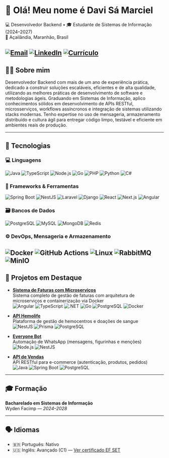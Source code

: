 # 👋 Olá! Meu nome é Davi Sá Marciel  

💻 Desenvolvedor Backend • 🎓 Estudante de Sistemas de Informação (2024–2027)  
📍 Açailândia, Maranhão, Brasil  

[![Email](https://img.shields.io/badge/Email-davisamarciel@gmail.com-D14836?style=for-the-badge&logo=gmail&logoColor=white)](mailto:davisamarciel@gmail.com)
[![LinkedIn](https://img.shields.io/badge/LinkedIn-Davi_Sá_Marciel-0077B5?style=for-the-badge&logo=linkedin&logoColor=white)](https://linkedin.com/in/davi-sá-marciel-0a23622bb)
[![Currículo](https://img.shields.io/badge/Currículo-PDF-red?style=for-the-badge&logo=read-the-docs&logoColor=white)](https://docs.google.com/document/d/160WhJ_qG33kKDnQUE5UrheeUWDF6-9RUGSYQ0XuBjXY/export?format=pdf)
---

## 🧑‍💻 Sobre mim

Desenvolvedor Backend com mais de um ano de experiência prática, dedicado a construir soluções escaláveis, eficientes e de alta qualidade, utilizando as melhores práticas de desenvolvimento de software e metodologias ágeis.
Graduando em Sistemas de Informação, aplico conhecimentos sólidos em desenvolvimento de APIs RESTful, microsserviços, workflows assíncronos e integração de sistemas utilizando stacks modernas.
Tenho expertise no uso de mensageria, armazenamento distribuído e cultura ágil para entregar código limpo, testável e eficiente em ambientes reais de produção.

---

## 🚀 Tecnologias

### 💻 Linguagens

![Java](https://img.shields.io/badge/Java-%23007396.svg?style=for-the-badge&logo=java&logoColor=white)
![TypeScript](https://img.shields.io/badge/TypeScript-%23007ACC.svg?style=for-the-badge&logo=typescript&logoColor=white)
![Node.js](https://img.shields.io/badge/Node.js-%23339933.svg?style=for-the-badge&logo=nodedotjs&logoColor=white)
![Go](https://img.shields.io/badge/Go-%2300ADD8.svg?style=for-the-badge&logo=go&logoColor=white)
![PHP](https://img.shields.io/badge/PHP-%23777BB4.svg?style=for-the-badge&logo=php&logoColor=white)
![Python](https://img.shields.io/badge/Python-%233776AB.svg?style=for-the-badge&logo=python&logoColor=white)
![C#](https://img.shields.io/badge/C%23-%23239120.svg?style=for-the-badge&logo=csharp&logoColor=white)

### 🧰 Frameworks & Ferramentas

![Spring Boot](https://img.shields.io/badge/Spring%20Boot-%236DB33F.svg?style=for-the-badge&logo=springboot&logoColor=white)
![NestJS](https://img.shields.io/badge/NestJS-%23E0234E.svg?style=for-the-badge&logo=nestjs&logoColor=white)
![Laravel](https://img.shields.io/badge/Laravel-%23FF2D20.svg?style=for-the-badge&logo=laravel&logoColor=white)
![Django](https://img.shields.io/badge/Django-%23092E20.svg?style=for-the-badge&logo=django&logoColor=white)
![React](https://img.shields.io/badge/React-%2361DAFB.svg?style=for-the-badge&logo=react&logoColor=black)
![Next.js](https://img.shields.io/badge/Next.js-%23000000.svg?style=for-the-badge&logo=nextdotjs&logoColor=white)
![Angular](https://img.shields.io/badge/Angular-%23DD0031.svg?style=for-the-badge&logo=angular&logoColor=white)

### 🗃️ Bancos de Dados

![PostgreSQL](https://img.shields.io/badge/PostgreSQL-%23316192.svg?style=for-the-badge&logo=postgresql&logoColor=white)
![MySQL](https://img.shields.io/badge/MySQL-%234479A1.svg?style=for-the-badge&logo=mysql&logoColor=white)
![MongoDB](https://img.shields.io/badge/MongoDB-%2347A248.svg?style=for-the-badge&logo=mongodb&logoColor=white)
![Redis](https://img.shields.io/badge/Redis-%23DC382D.svg?style=for-the-badge&logo=redis&logoColor=white)

### ⚙️ DevOps, Mensageria e Armazenamento

![Docker](https://img.shields.io/badge/Docker-%230db7ed.svg?style=for-the-badge&logo=docker&logoColor=white)
![GitHub Actions](https://img.shields.io/badge/GitHub%20Actions-%232671E5.svg?style=for-the-badge&logo=githubactions&logoColor=white)
![Linux](https://img.shields.io/badge/Linux-%23FCC624.svg?style=for-the-badge&logo=linux&logoColor=black)
![RabbitMQ](https://img.shields.io/badge/RabbitMQ-%23FF6600.svg?style=for-the-badge&logo=rabbitmq&logoColor=white)
![MinIO](https://img.shields.io/badge/MinIO-%23C92F25.svg?style=for-the-badge&logo=minio&logoColor=white)
---
## 📂 Projetos em Destaque

- [**Sistema de Faturas com Microserviços**](https://github.com/davismarciel/microservices-invoice-system)  
  Sistema completo de gestão de faturas com arquitetura de microserviços e containerização via Docker  
  ![Angular](https://img.shields.io/badge/Angular-DD0031?style=flat-square&logo=angular&logoColor=white)
  ![TypeScript](https://img.shields.io/badge/TypeScript-007ACC?style=flat-square&logo=typescript&logoColor=white)
  ![.NET](https://img.shields.io/badge/.NET-512BD4?style=flat-square&logo=dotnet&logoColor=white)
  ![Go](https://img.shields.io/badge/Go-00ADD8?style=flat-square&logo=go&logoColor=white)
  ![PostgreSQL](https://img.shields.io/badge/PostgreSQL-316192?style=flat-square&logo=postgresql&logoColor=white)
  ![Docker](https://img.shields.io/badge/Docker-2496ED?style=flat-square&logo=docker&logoColor=white)

- [**API Hemolife**](https://github.com/hemolife-system/hemolife-backend)  
  Plataforma de gestão de hemocentros e doações de sangue  
  ![NestJS](https://img.shields.io/badge/NestJS-E0234E?style=flat-square&logo=nestjs&logoColor=white)
  ![Prisma](https://img.shields.io/badge/Prisma-2D3748?style=flat-square&logo=prisma&logoColor=white)
  ![PostgreSQL](https://img.shields.io/badge/PostgreSQL-316192?style=flat-square&logo=postgresql&logoColor=white)
  
- [**Everyone Bot**](https://github.com/davismarciel/whatsapp-everyone-bot)  
  Automação de WhatsApp (mensagens, figurinhas e menções)  
  ![Node.js](https://img.shields.io/badge/Node.js-339933?style=flat-square&logo=nodedotjs&logoColor=white)
  ![NestJS](https://img.shields.io/badge/NestJS-E0234E?style=flat-square&logo=nestjs&logoColor=white)

- [**API de Vendas**](https://github.com/davismarciel/sales-api-java)  
  API RESTful para e-commerce (autenticação, produtos, pedidos)  
  ![Java](https://img.shields.io/badge/Java-007396?style=flat-square&logo=java&logoColor=white)
  ![Spring Boot](https://img.shields.io/badge/Spring_Boot-6DB33F?style=flat-square&logo=springboot&logoColor=white)
  ![PostgreSQL](https://img.shields.io/badge/PostgreSQL-316192?style=flat-square&logo=postgresql&logoColor=white)

---

## 🎓 Formação  

**Bacharelado em Sistemas de Informação**  
Wyden Facimp — *2024–2028*  

---

## 🗣️ Idiomas  

- 🇧🇷 Português: Nativo  
- 🇺🇸 Inglês: Avançado (C1) — [Ver certificado EF SET](https://cert.efset.org/BQGrah)  
